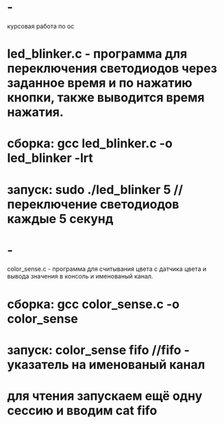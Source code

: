 # -
курсовая работа по ос
# led_blinker.c - программа для переключения светодиодов через заданное время и по нажатию кнопки, также выводится время нажатия.
# сборка: gcc led_blinker.c -o led_blinker -lrt
# запуск: sudo ./led_blinker 5                     //переключение светодиодов каждые 5 секунд
# - 
color_sense.c - программа для считывания цвета с датчика цвета и вывода значения в консоль и именованый канал.
# сборка: gcc color_sense.c -o color_sense
# запуск: color_sense fifo                         //fifo - указатель на именованый канал 
# для чтения запускаем ещё одну сессию и вводим cat fifo
